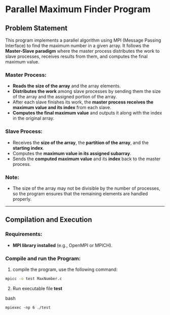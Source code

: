 # Parallel Maximum Finder Program

## Problem Statement

This program implements a parallel algorithm using MPI (Message Passing Interface) to find the maximum number in a given array. It follows the **Master-Slave paradigm** where the master process distributes the work to slave processes, receives results from them, and computes the final maximum value.

### Master Process:
- **Reads the size of the array** and the array elements.
- **Distributes the work** among slave processes by sending them the size of the array and the assigned portion of the array.
- After each slave finishes its work, the **master process receives the maximum value and its index** from each slave.
- **Computes the final maximum value** and outputs it along with the index in the original array.

### Slave Process:
- Receives the **size of the array**, the **partition of the array**, and the **starting index**.
- Computes the **maximum value in its assigned subarray**.
- Sends the **computed maximum value** and its **index** back to the master process.

### Note:
- The size of the array may not be divisible by the number of processes, so the program ensures that the remaining elements are handled properly.

---

## Compilation and Execution

### Requirements:
- **MPI library installed** (e.g., OpenMPI or MPICH).

### Compile and run the Program:

1. compile the program, use the following command:

```bash
mpicc -o test MaxNumber.c

```

2. Run executable file **test**

bash
```
mpiexec -np 6 ./test
```
